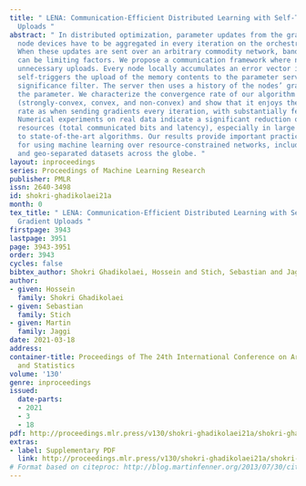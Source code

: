 ```yaml
---
title: " LENA: Communication-Efficient Distributed Learning with Self-Triggered Gradient
  Uploads "
abstract: " In distributed optimization, parameter updates from the gradient computing
  node devices have to be aggregated in every iteration on the orchestrating server.
  When these updates are sent over an arbitrary commodity network, bandwidth and latency
  can be limiting factors. We propose a communication framework where nodes may skip
  unnecessary uploads. Every node locally accumulates an error vector in memory and
  self-triggers the upload of the memory contents to the parameter server using a
  significance filter. The server then uses a history of the nodes’ gradients to update
  the parameter. We characterize the convergence rate of our algorithm in smooth settings
  (strongly-convex, convex, and non-convex) and show that it enjoys the same convergence
  rate as when sending gradients every iteration, with substantially fewer uploads.
  Numerical experiments on real data indicate a significant reduction of used network
  resources (total communicated bits and latency), especially in large networks, compared
  to state-of-the-art algorithms. Our results provide important practical insights
  for using machine learning over resource-constrained networks, including Internet-of-Things
  and geo-separated datasets across the globe. "
layout: inproceedings
series: Proceedings of Machine Learning Research
publisher: PMLR
issn: 2640-3498
id: shokri-ghadikolaei21a
month: 0
tex_title: " LENA: Communication-Efficient Distributed Learning with Self-Triggered
  Gradient Uploads "
firstpage: 3943
lastpage: 3951
page: 3943-3951
order: 3943
cycles: false
bibtex_author: Shokri Ghadikolaei, Hossein and Stich, Sebastian and Jaggi, Martin
author:
- given: Hossein
  family: Shokri Ghadikolaei
- given: Sebastian
  family: Stich
- given: Martin
  family: Jaggi
date: 2021-03-18
address:
container-title: Proceedings of The 24th International Conference on Artificial Intelligence
  and Statistics
volume: '130'
genre: inproceedings
issued:
  date-parts:
  - 2021
  - 3
  - 18
pdf: http://proceedings.mlr.press/v130/shokri-ghadikolaei21a/shokri-ghadikolaei21a.pdf
extras:
- label: Supplementary PDF
  link: http://proceedings.mlr.press/v130/shokri-ghadikolaei21a/shokri-ghadikolaei21a-supp.pdf
# Format based on citeproc: http://blog.martinfenner.org/2013/07/30/citeproc-yaml-for-bibliographies/
---
```

